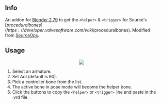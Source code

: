 ## Info

An addon for [Blender 2.79](https://download.blender.org/release/Blender2.79/) to get the `<helper>` & `<trigger>` for Source's [$proceduralbones](https://developer.valvesoftware.com/wiki/$proceduralbones). Modified from [SourceOps](https://github.com/bonjorno7/SourceOps).

## Usage
<p align="center">
  <img src="https://user-images.githubusercontent.com/22228680/159209031-f95608d2-3e0e-437c-b3fa-cbc871504d9c.png">
</p>

1. Select an armature.
2. Set AoI (default is 90).
3. Pick a controller bone from the list.
4. The active bone in pose mode will become the helper bone.
5. Click the buttons to copy the `<helper>` or `<trigger>` line and paste in the .vrd file.
